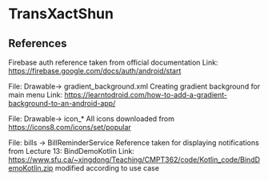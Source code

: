# TransXactShun

## References

Firebase auth reference taken from official documentation
Link: https://firebase.google.com/docs/auth/android/start

File: Drawable-> gradient_background.xml
Creating gradient background for main menu 
Link: https://learntodroid.com/how-to-add-a-gradient-background-to-an-android-app/

File: Drawable-> icon_*
All icons downloaded from https://icons8.com/icons/set/popular

File: bills -> BillReminderService
Reference taken for displaying notifications from Lecture 13: BindDemoKotlin
Link: https://www.sfu.ca/~xingdong/Teaching/CMPT362/code/Kotlin_code/BindDemoKotlin.zip
modified according to use case